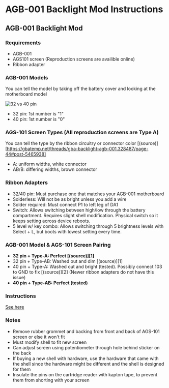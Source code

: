 # AGB-001 Backlight Mod Instructions


## AGB-001 Backlight Mod


### Requirements

* AGB-001
* AGS101 screen (Reproduction screens are availible online)
* Ribbon adapter


### AGB-001 Models

You can tell the model by taking off the battery cover and looking at the motherboard model

![32 vs 40 pin](http://img.auctiva.com/imgdata/1/6/9/2/4/4/2/webimg/715988387_o.jpg)

* 32 pin: 1st number is "1"
* 40 pin: 1st number is "0"


### AGS-101 Screen Types (All reproduction screens are Type A)

You can tell the type by the ribbon circuitry or connector color [(source)][https://gbatemp.net/threads/gba-backlight-agb-001.328487/page-44#post-5465938]

* A: uniform widths, white connector
* AB/B:  differing widths, brown connector


### Ribbon Adapters

* 32/40 pin: Must purchase one that matches your AGB-001 motherboard
* Solderless: Will not be as bright unless you add a wire
* Solder required: Must connect P1 to left leg of DA1
* Switch: Allows switching between high/low through the battery compartment. Requires slight shell modification. Physical switch so it keeps setting across device reboots.
* 5 level w/ key combo: Allows switching through 5 brightness levels with Select + L, but boots with lowest setting every time.


### AGB-001 Model & AGS-101 Screen Pairing

* **32 pin + Type-A: Perfect [(source)][1]**
* 32 pin + Type-AB: Washed out and dim [(source)][1]
* 40 pin + Type-A: Washed out and bright (tested). Possibly connect 103 to GND to fix [(source)][2] (Newer ribbon adapters do not have this issue)
* **40 pin + Type-AB: Perfect (tested)**


### Instructions

[See here](https://rosecoloredgaming.files.wordpress.com/2013/11/gba-back-light-instructions-v41.pdf)


### Notes

* Remove rubber grommet and backing from front and back of AGS-101 screen or else it won't fit
* Must modify shell to fit new screen
* Can adjust screen using potentiometer through hole behind sticker on the back
* If buying a new shell with hardware, use the hardware that came with the shell since the hardware might be different and the shell is designed for them
* Insulate the pins on the cartridge reader with kapton tape, to prevent them from shorting with your screen

